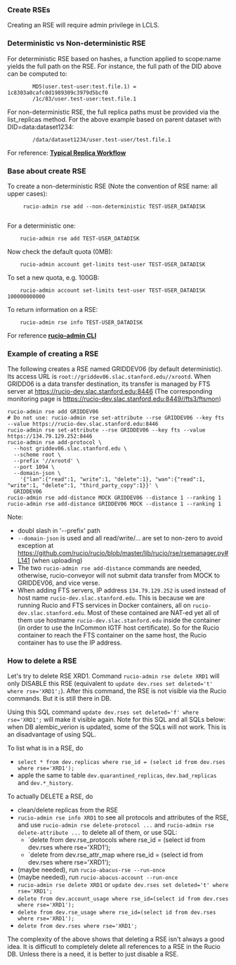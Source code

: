 ### Create RSEs

Creating an RSE will require admin privilege in LCLS.

### Deterministic vs Non-deterministic RSE

For deterministic RSE based on hashes, a function applied to scope:name yields the full path on the RSE.
For instance, the full path of the DID above can be computed to: 
```
        MD5(user.test-user:test.file.1) = 1c8303a0cafc0d1989309c3979d5bcf0
        /1c/83/user.test-user:test.file.1
```
For non-deterministic RSE, the full replica paths must be provided via the list_replicas method.
For the above example based on parent dataset with DID=data:dataset1234:
```
        /data/dataset1234/user.test-user/test.file.1
```       
For reference: [**Typical Replica Workflow**](https://rucio.readthedocs.io/en/latest/replica_workflow.html)

### Base about create RSE

To create a non-deterministic RSE (Note the convention of RSE name: all upper cases):
```
     rucio-admin rse add --non-deterministic TEST-USER_DATADISK
     
```
For a deterministic one:
```
    rucio-admin rse add TEST-USER_DATADISK
```
Now check the default quota (0MB):
``` 
    rucio-admin account get-limits test-user TEST-USER_DATADISK
```
To set a new quota, e.g. 100GB:
```
    rucio-admin account set-limits test-user TEST-USER_DATADISK 100000000000
```
To return information on a RSE:
```
    rucio-admin rse info TEST-USER_DATADISK
```
For reference [**rucio-admin CLI**](https://rucio.readthedocs.io/en/latest/man/rucio-admin.html)

### Example of creating a RSE

The following creates a RSE named GRIDDEV06 (by default deterministic). Its access URL is
`root://griddev06.slac.stanford.edu//xrootd`. When GRIDD06 is a data transfer destination, its transfer is managed 
by FTS server at https://rucio-dev.slac.stanford.edu:8446 (The corresponding monitoring page is 
https://rucio-dev.slac.stanford.edu:8449//fts3/ftsmon)
```
rucio-admin rse add GRIDDEV06
# Do not use: rucio-admin rse set-attribute --rse GRIDDEV06 --key fts --value https://rucio-dev.slac.stanford.edu:8446
rucio-admin rse set-attribute --rse GRIDDEV06 --key fts --value https://134.79.129.252:8446
rucio-admin rse add-protocol \
  --host griddev06.slac.stanford.edu \
  --scheme root \
  --prefix '//xrootd' \
  --port 1094 \
  --domain-json \
    '{"lan":{"read":1, "write":1, "delete":1}, "wan":{"read":1, "write":1, "delete":1, "third_party_copy":1}}' \
  GRIDDEV06
rucio-admin rse add-distance MOCK GRIDDEV06 --distance 1 --ranking 1
rucio-admin rse add-distance GRIDDEV06 MOCK --distance 1 --ranking 1
```
Note:
* doubl slash in '--prefix' path
* `--domain-json` is used and all read/write/... are set to non-zero to avoid exception at https://github.com/rucio/rucio/blob/master/lib/rucio/rse/rsemanager.py#L141 (when uploading)
* The two `rucio-admin rse add-distance` commands are needed, otherwise, rucio-conveyor will not submit data transfer
      from MOCK to GRIDDEV06, and vice verse.
* When adding FTS servers, IP address `134.79.129.252` is used instead of host name `rucio-dev.slac.stanford.edu`. This
is because we are running Rucio and FTS services in Docker containers, all on `rucio-dev.slac.stanford.edu`. Most of these
contained are NAT-ed yet all of them use hostname `rucio-dev.slac.stanford.edu` inside the container (in order to use the
InCommon IGTF host certificate). So for the Rucio
container to reach the FTS container on the same host, the Rucio container has to use the IP address.

### How to delete a RSE

Let's try to delete RSE XRD1. Command `rucio-admin rse delete XRD1` will only DISABLE this RSE (equivalent to 
`update dev.rses set deleted='t' where rse='XRD1';`). After this command, the RSE is not visible via the Rucio
commands. But it is still there in DB.

Using this SQL command `update dev.rses set deleted='f' where rse='XRD1';` will make it visible again. Note for this SQL
and all SQLs below: when DB alembic_verion is updated, some of the SQLs will not work. This is an disadvantage
of using SQL.

To list what is in a RSE, do
* `select * from dev.replicas where rse_id = (select id from dev.rses where rse='XRD1');`
* apple the same to table `dev.quarantined_replicas`, `dev.bad_replicas` and `dev.*_history`.

To actually DELETE a RSE, do 
* clean/delete replicas from the RSE
* `rucio-admin rse info XRD1` to see all protocols and attributes of the RSE, and use 
`rucio-admin rse delete-protocol ...` and `rucio-admin rse delete-attribute ...` to delete all of them, or use SQL:
   * `delete from dev.rse_protocols where rse_id = (select id from dev.rses where rse='XRD1');
   * `delete from dev.rse_attr_map  where rse_id = (select id from dev.rses where rse='XRD1');
* (maybe needed), run `rucio-abacus-rse --run-once`
* (maybe needed), run `rucio-abacus-account --run-once` 
* `rucio-admin rse delete XRD1` or `update dev.rses set deleted='t' where rse='XRD1';`
* `delete from dev.account_usage where rse_id=(select id from dev.rses where rse='XRD1');`
* `delete from dev.rse_usage where rse_id=(select id from dev.rses where rse='XRD1');`
* `delete from dev.rses where rse='XRD1';`

The complexity of the above shows that deleting a RSE isn't always a good idea. It is difficutl to completely delete 
all references to a RSE in the Rucio DB. Unless there is a need, it is better to just disable a RSE.

